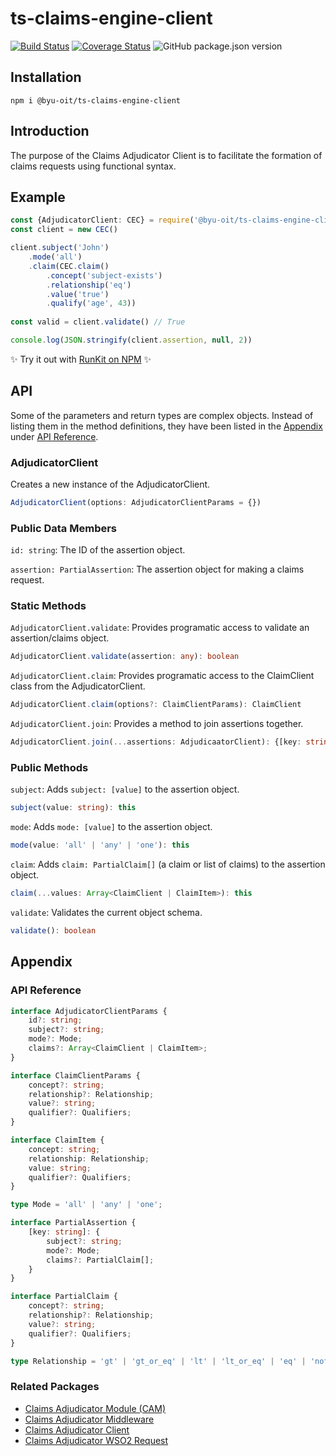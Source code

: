 # ts-claims-engine-client
[![Build Status](https://travis-ci.org/byu-oit/ts-claims-engine-client.svg?branch=master)](https://travis-ci.org/byu-oit/ts-claims-engine-client)
[![Coverage Status](https://coveralls.io/repos/github/byu-oit/ts-claims-engine-client/badge.svg?branch=master)](https://coveralls.io/github/byu-oit/ts-claims-engine-client?branch=master)
![GitHub package.json version](https://img.shields.io/github/package-json/v/byu-oit/ts-claims-engine-client)

## Installation
`npm i @byu-oit/ts-claims-engine-client`

## Introduction
The purpose of the Claims Adjudicator Client is to facilitate the formation of claims requests using functional syntax.

## Example
```ts
const {AdjudicatorClient: CEC} = require('@byu-oit/ts-claims-engine-client')
const client = new CEC()

client.subject('John')
    .mode('all')
    .claim(CEC.claim()
        .concept('subject-exists')
        .relationship('eq')
        .value('true')
        .qualify('age', 43))
		
const valid = client.validate() // True

console.log(JSON.stringify(client.assertion, null, 2))
```

:sparkles: Try it out with [RunKit on NPM](https://npm.runkit.com/@byu-oit/ts-claims-engine-client) :sparkles:

## API
Some of the parameters and return types are complex objects. Instead of listing them in the method definitions, they have been listed in the [Appendix](#appendix) under [API Reference](#api-reference).

### AdjudicatorClient
Creates a new instance of the AdjudicatorClient.
```ts
AdjudicatorClient(options: AdjudicatorClientParams = {})
```

### Public Data Members
`id: string`: The ID of the assertion object.

`assertion: PartialAssertion`: The assertion object for making a claims request.

### Static Methods
`AdjudicatorClient.validate`: Provides programatic access to validate an assertion/claims object.
```ts
AdjudicatorClient.validate(assertion: any): boolean
```

`AdjudicatorClient.claim`: Provides programatic access to the ClaimClient class from the AdjudicatorClient.
```ts
AdjudicatorClient.claim(options?: ClaimClientParams): ClaimClient
```

`AdjudicatorClient.join`: Provides a method to join assertions together.
```ts
AdjudicatorClient.join(...assertions: AdjudicaatorClient): {[key: string]: PartialAssertion}
```

### Public Methods
`subject`: Adds `subject: [value]` to the assertion object.
```ts
subject(value: string): this
```

`mode`: Adds `mode: [value]` to the assertion object.
```ts
mode(value: 'all' | 'any' | 'one'): this
```

`claim`: Adds `claim: PartialClaim[]` (a claim or list of claims) to the assertion object.
```ts
claim(...values: Array<ClaimClient | ClaimItem>): this
```

`validate`: Validates the current object schema.
```ts
validate(): boolean
```


## Appendix

### API Reference
```ts
interface AdjudicatorClientParams {
    id?: string;
    subject?: string;
    mode?: Mode;
    claims?: Array<ClaimClient | ClaimItem>;
}

interface ClaimClientParams {
    concept?: string;
    relationship?: Relationship;
    value?: string;
    qualifier?: Qualifiers;
}

interface ClaimItem {
    concept: string;
    relationship: Relationship;
    value: string;
    qualifier?: Qualifiers;
}

type Mode = 'all' | 'any' | 'one';

interface PartialAssertion {
    [key: string]: {
        subject?: string;
        mode?: Mode;
        claims?: PartialClaim[];
    }
}

interface PartialClaim {
    concept?: string;
    relationship?: Relationship;
    value?: string;
    qualifier?: Qualifiers;
}

type Relationship = 'gt' | 'gt_or_eq' | 'lt' | 'lt_or_eq' | 'eq' | 'not_eq';

```

### Related Packages
* [Claims Adjudicator Module (CAM)](https://github.com/byu-oit/ts-claims-engine)
* [Claims Adjudicator Middleware](https://github.com/byu-oit/ts-claims-engine-middleware)
* [Claims Adjudicator Client](https://github.com/byu-oit/ts-claims-engine-client)
* [Claims Adjudicator WSO2 Request](https://github.com/byu-oit/ts-wso2-claims-request)
